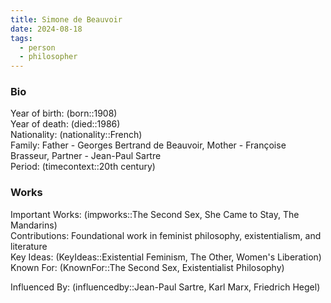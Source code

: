 ```yaml
---
title: Simone de Beauvoir
date: 2024-08-18
tags:
  - person
  - philosopher
---
```

### Bio
Year of birth: (born::1908)  
Year of death: (died::1986)  
Nationality: (nationality::French)  
Family: Father - Georges Bertrand de Beauvoir, Mother - Françoise Brasseur, Partner - Jean-Paul Sartre  
Period: (timecontext::20th century)  

### Works
Important Works: (impworks::The Second Sex, She Came to Stay, The Mandarins)  
Contributions: Foundational work in feminist philosophy, existentialism, and literature  
Key Ideas: (KeyIdeas::Existential Feminism, The Other, Women's Liberation)  
Known For: (KnownFor::The Second Sex, Existentialist Philosophy)  

Influenced By: (influencedby::Jean-Paul Sartre, Karl Marx, Friedrich Hegel)